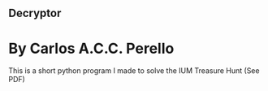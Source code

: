 ## Decryptor
# By Carlos A.C.C. Perello

This is a short python program I made to solve the IUM Treasure Hunt (See PDF)
